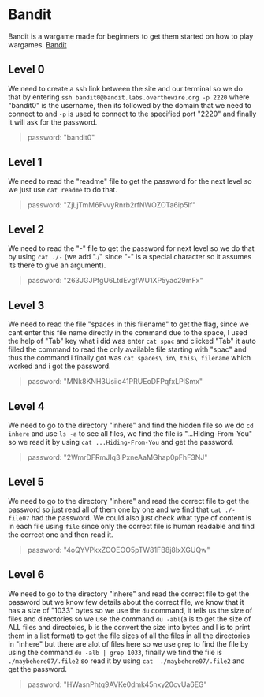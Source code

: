 # Bandit
Bandit is a wargame made for beginners to get them started on how to play wargames. [Bandit](https://overthewire.org/wargames/bandit/)

## Level 0
We need to create a ssh link between the site and our terminal so we do that by entering `ssh bandit0@bandit.labs.overthewire.org -p 2220` where "bandit0" is the username, then its followed by the domain that we need to connect to and `-p` is used to connect to the specified port "2220" and finally it will ask for the password. 
> password: "bandit0" 

## Level 1
We need to read the "readme" file to get the password for the next level so we just use `cat readme` to do that. 
> password: "ZjLjTmM6FvvyRnrb2rfNWOZOTa6ip5If"

## Level 2
We need to read the "-" file to get the password for next level so we do that by using `cat ./-` (we add "./" since "-" is a special character so it assumes its there to give an argument). 
> password: "263JGJPfgU6LtdEvgfWU1XP5yac29mFx"

## Level 3
We need to read the file "spaces in this filename" to get the flag, since we cant enter this file name directly in the command due to the space, I used the help of "Tab" key what i did was enter `cat spac` and clicked "Tab" it auto filled the command to read the only available file starting with "spac" and thus the command i finally got was `cat spaces\ in\ this\ filename` which worked and i got the password.
> password: "MNk8KNH3Usiio41PRUEoDFPqfxLPlSmx"

## Level 4
We need to go to the directory "inhere" and find the hidden file so we do `cd inhere` and use `ls -a` to see all files, we find the file is "...Hiding-From-You" so we read it by using `cat ...Hiding-From-You` and get the password.
> password: "2WmrDFRmJIq3IPxneAaMGhap0pFhF3NJ"

## Level 5
We need to go to the directory "inhere" and read the correct file to get the password so just read all of them one by one and we find that `cat ./-file07` had the password. We could also just check what type of content is in each file using `file` since only the correct file is human readable and find the correct one and then read it.
> password: "4oQYVPkxZOOEOO5pTW81FB8j8lxXGUQw"

## Level 6
We need to go to the directory "inhere" and read the correct file to get the password but we know few details about the correct file, we know that it has a size of "1033" bytes so we use the `du` command, it tells us the size of files and directories so we use the command `du -abl`(a is to get the size of ALL files and directoies, b is the convert the size into bytes and l is to print them in a list format) to get the file sizes of all the files in all the directories in "inhere" but there are alot of files here so we use `grep` to find the file by using the command `du -alb | grep 1033`, finally we find the file is `./maybehere07/.file2` so read it by using `cat  ./maybehere07/.file2` and get the password. 
> password: "HWasnPhtq9AVKe0dmk45nxy20cvUa6EG"
